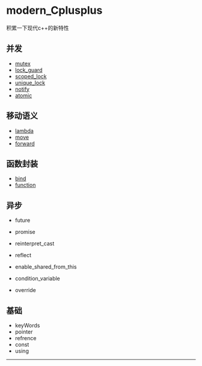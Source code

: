 # modern_Cplusplus
积累一下现代c++的新特性


## 并发
* [mutex](https://github.com/chenbokaix250/modern_Cplusplus/blob/main/mutex.md)
* [lock_guard](https://github.com/chenbokaix250/modern_Cplusplus/blob/main/lock_guard.md)
* [scoped_lock](https://github.com/chenbokaix250/modern_Cplusplus/blob/main/scoped_lock.md)
* [unique_lock](https://github.com/chenbokaix250/modern_Cplusplus/blob/main/unique_lock.md)
* [notify](https://github.com/chenbokaix250/modern_Cplusplus/blob/main/notify.md)
* [atomic](https://github.com/chenbokaix250/modern_Cplusplus/blob/main/notify.md)

## 移动语义
* [lambda](https://github.com/chenbokaix250/modern_Cplusplus/blob/main/lambda.md)
* [move](https://github.com/chenbokaix250/modern_Cplusplus/blob/main/move.md)
* [forward](https://github.com/chenbokaix250/modern_Cplusplus/blob/main/forward.md)

## 函数封装
* [bind](https://github.com/chenbokaix250/modern_Cplusplus/blob/main/bind.md)
* [function](https://github.com/chenbokaix250/modern_Cplusplus/blob/main/function.md)

## 异步
* future
* promise


* reinterpret_cast
* reflect

* enable_shared_from_this
* condition_variable
* override

## 基础
* keyWords
* pointer
* refrence
* const
* using

---
